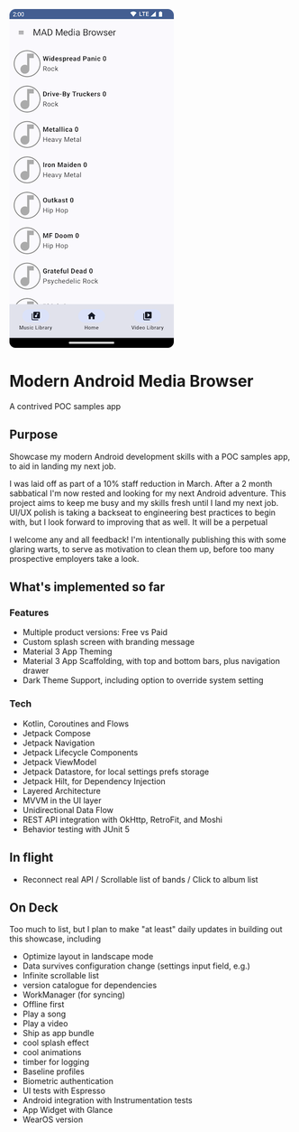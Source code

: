 ![Band List Screen](docs/images/BandListScreenNew.png)


# Modern Android Media Browser
A contrived POC samples app

## Purpose
Showcase my modern Android development skills with a POC samples app, to aid in landing my next job.

I was laid off as part of a 10% staff reduction in March. After a 2 month sabbatical I'm now rested and looking for my next Android adventure.
This project aims to keep me busy and my skills fresh until I land my next job. UI/UX polish is taking a backseat to engineering best practices to 
begin with, but I look forward to improving that as well. It will be a perpetual 

I welcome any and all feedback! I'm intentionally publishing this with some glaring warts, to serve as motivation to clean them up, before
too many prospective employers take a look. 

## What's implemented so far
### Features
- Multiple product versions: Free vs Paid
- Custom splash screen with branding message
- Material 3 App Theming
- Material 3 App Scaffolding, with top and bottom bars, plus navigation drawer
- Dark Theme Support, including option to override system setting

### Tech
- Kotlin, Coroutines and Flows 
- Jetpack Compose
- Jetpack Navigation
- Jetpack Lifecycle Components
- Jetpack ViewModel
- Jetpack Datastore, for local settings prefs storage
- Jetpack Hilt, for Dependency Injection
- Layered Architecture
- MVVM in the UI layer
- Unidirectional Data Flow
- REST API integration with OkHttp, RetroFit, and Moshi
- Behavior testing with JUnit 5

## In flight
- Reconnect real API / Scrollable list of bands / Click to album list

## On Deck
Too much to list, but I plan to make "at least" daily updates in building out this showcase, including
- Optimize layout in landscape mode
- Data survives configuration change (settings input field, e.g.)
- Infinite scrollable list
- version catalogue for dependencies
- WorkManager (for syncing)
- Offline first
- Play a song
- Play a video
- Ship as app bundle
- cool splash effect
- cool animations
- timber for logging
- Baseline profiles
- Biometric authentication
- UI tests with Espresso
- Android integration with Instrumentation tests
- App Widget with Glance
- WearOS version
